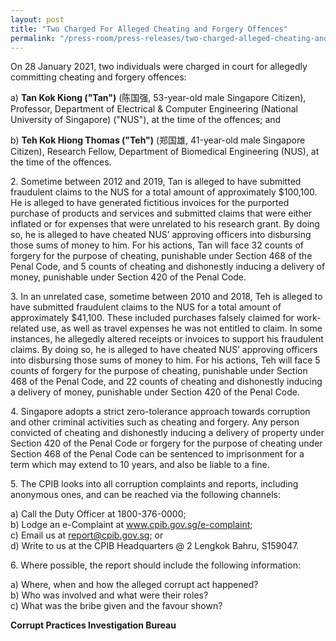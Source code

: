 ```yaml
---
layout: post
title: "Two Charged For Alleged Cheating and Forgery Offences"
permalink: "/press-room/press-releases/two-charged-alleged-cheating-and-forgery-offences"
---
```

On 28 January 2021, two individuals were charged in court for allegedly committing cheating and forgery offences:

a) **Tan Kok Kiong ("Tan")** (陈国强, 53-year-old male Singapore Citizen), Professor, Department of Electrical & Computer Engineering (National University of Singapore) ("NUS"), at the time of the offences; and

b) **Teh Kok Hiong Thomas ("Teh")** (郑国雄, 41-year-old male Singapore Citizen), Research Fellow, Department of Biomedical Engineering (NUS), at the time of the offences.

2\.        Sometime between 2012 and 2019, Tan is alleged to have submitted fraudulent claims to the NUS for a total amount of approximately $100,100. He is alleged to have generated fictitious invoices for the purported purchase of products and services and submitted claims that were either inflated or for expenses that were unrelated to his research grant. By doing so, he is alleged to have cheated NUS’ approving officers into disbursing those sums of money to him. For his actions, Tan will face 32 counts of forgery for the purpose of cheating, punishable under Section 468 of the Penal Code, and 5 counts of cheating and dishonestly inducing a delivery of money, punishable under Section 420 of the Penal Code.

3\.        In an unrelated case, sometime between 2010 and 2018, Teh is alleged to have submitted fraudulent claims to the NUS for a total amount of approximately $41,100. These included purchases falsely claimed for work-related use, as well as travel expenses he was not entitled to claim. In some instances, he allegedly altered receipts or invoices to support his fraudulent claims. By doing so, he is alleged to have cheated NUS’ approving officers into disbursing those sums of money to him. For his actions, Teh will face 5 counts of forgery for the purpose of cheating, punishable under Section 468 of the Penal Code, and 22 counts of cheating and dishonestly inducing a delivery of money, punishable under Section 420 of the Penal Code.

4\.        Singapore adopts a strict zero-tolerance approach towards corruption and other criminal activities such as cheating and forgery. Any person convicted of cheating and dishonestly inducing a delivery of property under Section 420 of the Penal Code or forgery for the purpose of cheating under Section 468 of the Penal Code can be sentenced to imprisonment for a term which may extend to 10 years, and also be liable to a fine.

5\.        The CPIB looks into all corruption complaints and reports, including anonymous ones, and can be reached via the following channels:

a) Call the Duty Officer at 1800-376-0000;<br />
b) Lodge an e-Complaint at <a href="https://www.cpib.gov.sg/e-complaint"><span style="color: #0066cc;">www.cpib.gov.sg/e-complaint</span></a>;<br />
c) Email us at <a class="spamspan" href="mailto:report@cpib.gov.sg">report@cpib.gov.sg</a>; or<br />
d) Write to us at the CPIB Headquarters @ 2 Lengkok Bahru, S159047.

6\.        Where possible, the report should include the following information:

a) Where, when and how the alleged corrupt act happened?<br />
b) Who was involved and what were their roles?<br />
c) What was the bribe given and the favour shown?

**Corrupt Practices Investigation Bureau**
